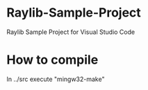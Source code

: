 # Raylib-Sample-Project

Raylib Sample Project for Visual Studio Code

# How to compile

In ../src execute "mingw32-make"
